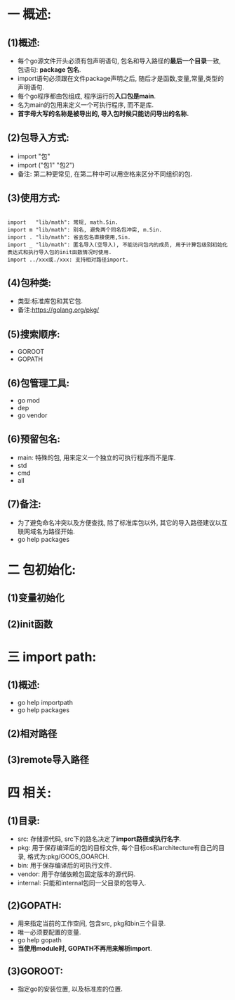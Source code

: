 # 一 概述:
## (1)概述:
- 每个go源文件开头必须有包声明语句, 包名和导入路径的**最后一个目录**一致, 包语句: **package 包名**.
- import语句必须跟在文件package声明之后, 随后才是函数,变量,常量,类型的声明语句.
- 每个go程序都由包组成, 程序运行的**入口包是main**.
- 名为main的包用来定义一个可执行程序, 而不是库.
- **首字母大写的名称是被导出的, 导入包时候只能访问导出的名称.**

## (2)包导入方式:
- import "包"
- import ("包1" "包2")
- 备注: 第二种更常见, 在第二种中可以用空格来区分不同组织的包.

## (3)使用方式:
<pre><code>
import   "lib/math": 常规, math.Sin.
import m "lib/math": 别名, 避免两个同名包冲突, m.Sin.
import . "lib/math": 省去包名直接使用,Sin.
import _ "lib/math": 匿名导入(空导入), 不能访问包内的成员, 用于计算包级别初始化表达式和执行导入包的init函数情况时使用.
import ../xxx或./xxx: 支持相对路径import.
</code></pre>

## (4)包种类:
- 类型:标准库包和其它包.
- 备注:https://golang.org/pkg/

## (5)搜索顺序:
- GOROOT
- GOPATH

## (6)包管理工具:
- go mod
- dep
- go vendor

## (6)预留包名:
- main: 特殊的包, 用来定义一个独立的可执行程序而不是库.
- std
- cmd
- all

## (7)备注:
- 为了避免命名冲突以及方便查找, 除了标准库包以外, 其它的导入路径建议以互联网域名为路径开始.
- go help packages

# 二 包初始化:
## (1)变量初始化

## (2)init函数

# 三 import path:
## (1)概述:
- go help importpath
- go help packages

## (2)相对路径

## (3)remote导入路径

# 四 相关:
## (1)目录:
- src: 存储源代码, src下的路名决定了**import路径或执行名字**.
- pkg: 用于保存编译后的包的目标文件, 每个目标os和architecture有自己的目录, 格式为:pkg/GOOS_GOARCH.
- bin: 用于保存编译后的可执行文件.
- vendor: 用于存储依赖包固定版本的源代码.
- internal: 只能和internal包同一父目录的包导入.

## (2)GOPATH:
- 用来指定当前的工作空间, 包含src, pkg和bin三个目录.
- 唯一必须要配置的变量.
- go help gopath
- **当使用module时, GOPATH不再用来解析import**.

## (3)GOROOT:
- 指定go的安装位置, 以及标准库的位置.

